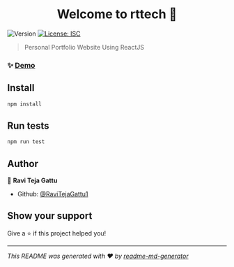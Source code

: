 <h1 align="center">Welcome to rttech 👋</h1>
<p>
  <img alt="Version" src="https://img.shields.io/badge/version-1.0.0-blue.svg?cacheSeconds=2592000" />
  <a href="#" target="_blank">
    <img alt="License: ISC" src="https://img.shields.io/badge/License-ISC-yellow.svg" />
  </a>
</p>

> Personal Portfolio Website Using ReactJS

### ✨ [Demo](https://ravitejagattu1.github.io/portfolio/)

## Install

```sh
npm install
```

## Run tests

```sh
npm run test
```

## Author

👤 **Ravi Teja Gattu**

* Github: [@RaviTejaGattu1](https://github.com/RaviTejaGattu1)

## Show your support

Give a ⭐️ if this project helped you!

***
_This README was generated with ❤️ by [readme-md-generator](https://github.com/kefranabg/readme-md-generator)_
